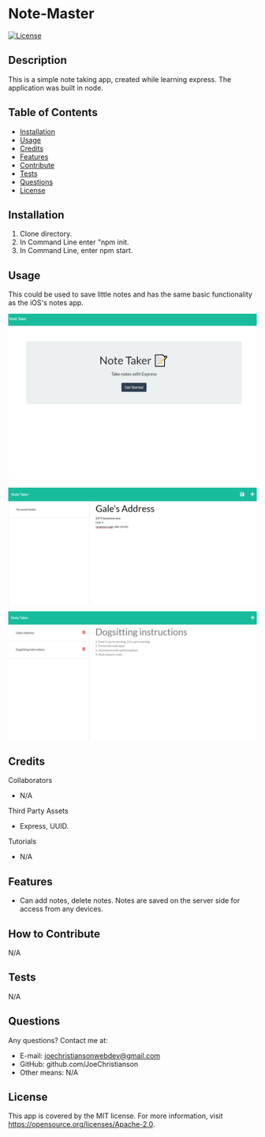 # Note-Master
  
[![License](https://img.shields.io/badge/License-MIT-yellow.svg)](https://opensource.org/licenses/Apache-2.0)
  
## Description

This is a simple note taking app, created while learning express. The application was built in node.

## Table of Contents

- [Installation](#installation)
- [Usage](#usage)
- [Credits](#credits)
- [Features](#features)
- [Contribute](#contribute)
- [Tests](#tests)
- [Questions](#questions)
- [License](#license)

## Installation

1. Clone directory.
2. In Command Line enter "npm init. 
3. In Command Line, enter npm start.

## Usage

This could be used to save little notes and has the same basic functionality as the iOS's notes app.


![Screenshot 0](./screenshots/ss1.png "Screenshot")
        

![Screenshot 1](./screenshots/ss2.png "Screenshot")
        

![Screenshot 2](./screenshots/ss3.png "Screenshot")
        


## Credits

Collaborators
- N/A

Third Party Assets
- Express, UUID.

Tutorials
- N/A

## Features

- Can add notes, delete notes. Notes are saved on the server side for access from any devices.

## How to Contribute

N/A
  
## Tests

N/A

## Questions

Any questions? Contact me at:
- E-mail: joechristiansonwebdev@gmail.com
- GitHub: github.com/JoeChristianson
- Other means: N/A


## License

This app is covered by the MIT license. For more information, visit https://opensource.org/licenses/Apache-2.0.

